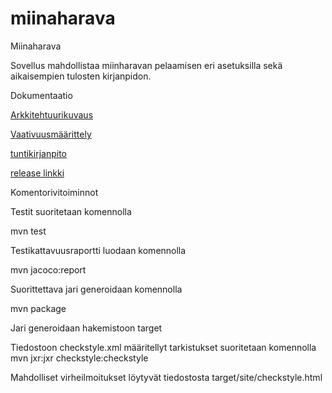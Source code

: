 # miinaharava
Miinaharava

Sovellus mahdollistaa miinharavan pelaamisen eri asetuksilla sekä aikaisempien tulosten kirjanpidon.

Dokumentaatio

[Arkkitehtuurikuvaus](dokumentaatio/arkkitehtuuri.odt)

[Vaativuusmäärittely](dokumentaatio/vaativuusmäärittely.odt)

[tuntikirjanpito](dokumentaatio/tuntikirjanpito.odt)

[release linkki](https://github.com/Alluton/miinaharava/releases/tag/viikko5)

Komentorivitoiminnot

Testit suoritetaan komennolla

mvn test

Testikattavuusraportti luodaan komennolla

mvn jacoco:report

Suorittettava jari generoidaan komennolla

mvn package

Jari generoidaan hakemistoon target

Tiedostoon checkstyle.xml määritellyt tarkistukset suoritetaan komennolla mvn jxr:jxr checkstyle:checkstyle

Mahdolliset virheilmoitukset löytyvät tiedostosta target/site/checkstyle.html
